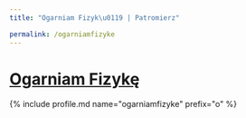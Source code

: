 ```yaml
---
title: "Ogarniam Fizyk\u0119 | Patromierz"

permalink: /ogarniamfizyke
---
```


# [Ogarniam Fizykę](https://patronite.pl/ogarniamfizyke)

{% include profile.md name="ogarniamfizyke" prefix="o" %}
